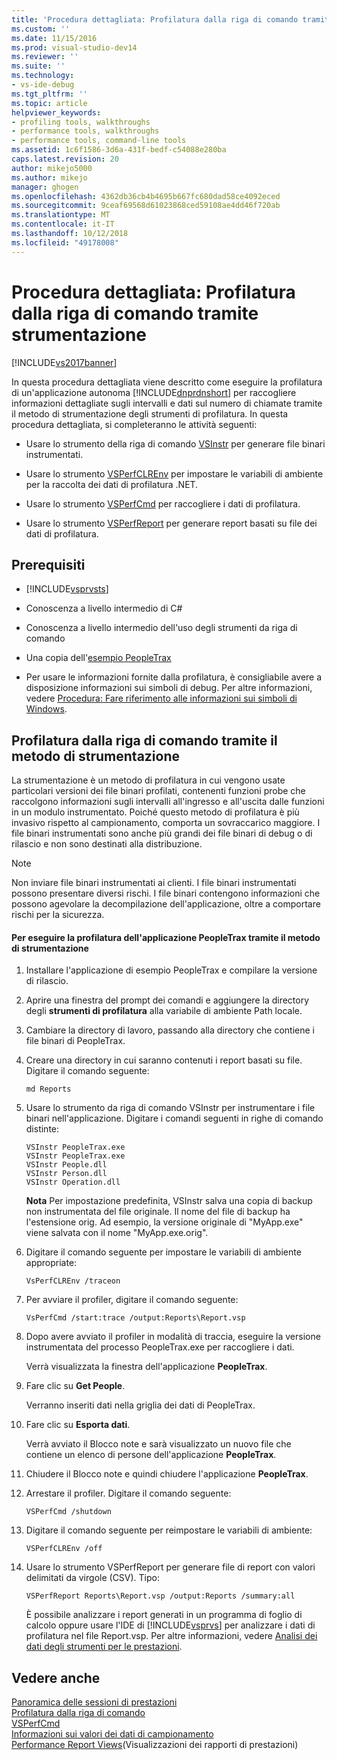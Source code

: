 ```yaml
---
title: 'Procedura dettagliata: Profilatura dalla riga di comando tramite strumentazione | Microsoft Docs'
ms.custom: ''
ms.date: 11/15/2016
ms.prod: visual-studio-dev14
ms.reviewer: ''
ms.suite: ''
ms.technology:
- vs-ide-debug
ms.tgt_pltfrm: ''
ms.topic: article
helpviewer_keywords:
- profiling tools, walkthroughs
- performance tools, walkthroughs
- performance tools, command-line tools
ms.assetid: 1c6f1586-3d6a-431f-bedf-c54088e280ba
caps.latest.revision: 20
author: mikejo5000
ms.author: mikejo
manager: ghogen
ms.openlocfilehash: 4362db36cb4b4695b667fc680dad58ce4092eced
ms.sourcegitcommit: 9ceaf69568d61023868ced59108ae4dd46f720ab
ms.translationtype: MT
ms.contentlocale: it-IT
ms.lasthandoff: 10/12/2018
ms.locfileid: "49178008"
---
```

# <a name="walkthrough-command-line-profiling-using-instrumentation"></a>Procedura dettagliata: Profilatura dalla riga di comando tramite strumentazione
[!INCLUDE[vs2017banner](../includes/vs2017banner.md)]

In questa procedura dettagliata viene descritto come eseguire la profilatura di un'applicazione autonoma [!INCLUDE[dnprdnshort](../includes/dnprdnshort-md.md)] per raccogliere informazioni dettagliate sugli intervalli e dati sul numero di chiamate tramite il metodo di strumentazione degli strumenti di profilatura. In questa procedura dettagliata, si completeranno le attività seguenti:  
  
-   Usare lo strumento della riga di comando [VSInstr](../profiling/vsinstr.md) per generare file binari instrumentati.  
  
-   Usare lo strumento [VSPerfCLREnv](../profiling/vsperfclrenv.md) per impostare le variabili di ambiente per la raccolta dei dati di profilatura .NET.  
  
-   Usare lo strumento [VSPerfCmd](../profiling/vsperfcmd.md) per raccogliere i dati di profilatura.  
  
-   Usare lo strumento [VSPerfReport](../profiling/vsperfreport.md) per generare report basati su file dei dati di profilatura.  
  
## <a name="prerequisites"></a>Prerequisiti  
  
-   [!INCLUDE[vsprvsts](../includes/vsprvsts-md.md)]  
  
-   Conoscenza a livello intermedio di C#  
  
-   Conoscenza a livello intermedio dell'uso degli strumenti da riga di comando  
  
-   Una copia dell'[esempio PeopleTrax](../profiling/peopletrax-sample-profiling-tools.md)  
  
-   Per usare le informazioni fornite dalla profilatura, è consigliabile avere a disposizione informazioni sui simboli di debug. Per altre informazioni, vedere [Procedura: Fare riferimento alle informazioni sui simboli di Windows](../profiling/how-to-reference-windows-symbol-information.md).  
  
## <a name="command-line-profiling-using-the-instrumentation-method"></a>Profilatura dalla riga di comando tramite il metodo di strumentazione  
 La strumentazione è un metodo di profilatura in cui vengono usate particolari versioni dei file binari profilati, contenenti funzioni probe che raccolgono informazioni sugli intervalli all'ingresso e all'uscita dalle funzioni in un modulo instrumentato. Poiché questo metodo di profilatura è più invasivo rispetto al campionamento, comporta un sovraccarico maggiore. I file binari instrumentati sono anche più grandi dei file binari di debug o di rilascio e non sono destinati alla distribuzione.  
  
> [!NOTE]
>  Non inviare file binari instrumentati ai clienti. I file binari instrumentati possono presentare diversi rischi. I file binari contengono informazioni che possono agevolare la decompilazione dell'applicazione, oltre a comportare rischi per la sicurezza.  
  
#### <a name="to-profile-the-peopletrax-application-by-using-the-instrumentation-method"></a>Per eseguire la profilatura dell'applicazione PeopleTrax tramite il metodo di strumentazione  
  
1.  Installare l'applicazione di esempio PeopleTrax e compilare la versione di rilascio.  
  
2.  Aprire una finestra del prompt dei comandi e aggiungere la directory degli **strumenti di profilatura** alla variabile di ambiente Path locale.  
  
3.  Cambiare la directory di lavoro, passando alla directory che contiene i file binari di PeopleTrax.  
  
4.  Creare una directory in cui saranno contenuti i report basati su file. Digitare il comando seguente:  
  
    ```  
    md Reports  
    ```  
  
5.  Usare lo strumento da riga di comando VSInstr per instrumentare i file binari nell'applicazione. Digitare i comandi seguenti in righe di comando distinte:  
  
    ```  
    VSInstr PeopleTrax.exe  
    VSInstr PeopleTrax.exe  
    VSInstr People.dll  
    VSInstr Person.dll  
    VSInstr Operation.dll  
    ```  
  
     **Nota** Per impostazione predefinita, VSInstr salva una copia di backup non instrumentata del file originale. Il nome del file di backup ha l'estensione orig. Ad esempio, la versione originale di "MyApp.exe" viene salvata con il nome "MyApp.exe.orig".  
  
6.  Digitare il comando seguente per impostare le variabili di ambiente appropriate:  
  
    ```  
    VsPerfCLREnv /traceon  
    ```  
  
7.  Per avviare il profiler, digitare il comando seguente:  
  
    ```  
    VsPerfCmd /start:trace /output:Reports\Report.vsp  
    ```  
  
8.  Dopo avere avviato il profiler in modalità di traccia, eseguire la versione instrumentata del processo PeopleTrax.exe per raccogliere i dati.  
  
     Verrà visualizzata la finestra dell'applicazione **PeopleTrax**.  
  
9. Fare clic su **Get People**.  
  
     Verranno inseriti dati nella griglia dei dati di PeopleTrax.  
  
10. Fare clic su **Esporta dati**.  
  
     Verrà avviato il Blocco note e sarà visualizzato un nuovo file che contiene un elenco di persone dell'applicazione **PeopleTrax**.  
  
11. Chiudere il Blocco note e quindi chiudere l'applicazione **PeopleTrax**.  
  
12. Arrestare il profiler. Digitare il comando seguente:  
  
    ```  
    VSPerfCmd /shutdown  
    ```  
  
13. Digitare il comando seguente per reimpostare le variabili di ambiente:  
  
    ```  
    VSPerfCLREnv /off  
    ```  
  
14. Usare lo strumento VSPerfReport per generare file di report con valori delimitati da virgole (CSV). Tipo:  
  
    ```  
    VSPerfReport Reports\Report.vsp /output:Reports /summary:all  
    ```  
  
     È possibile analizzare i report generati in un programma di foglio di calcolo oppure usare l'IDE di [!INCLUDE[vsprvs](../includes/vsprvs-md.md)] per analizzare i dati di profilatura nel file Report.vsp. Per altre informazioni, vedere [Analisi dei dati degli strumenti per le prestazioni](../profiling/analyzing-performance-tools-data.md).  
  
## <a name="see-also"></a>Vedere anche  
 [Panoramica delle sessioni di prestazioni](../profiling/performance-session-overview.md)   
 [Profilatura dalla riga di comando](../profiling/using-the-profiling-tools-from-the-command-line.md)   
 [VSPerfCmd](../profiling/vsperfcmd.md)   
 [Informazioni sui valori dei dati di campionamento](../profiling/understanding-sampling-data-values.md)   
 [Performance Report Views](../profiling/performance-report-views.md)(Visualizzazioni dei rapporti di prestazioni)



